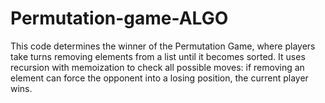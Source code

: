 # Permutation-game-ALGO

This code determines the winner of the Permutation Game, where players take turns removing elements from a list until it becomes sorted. It uses recursion with memoization to check all possible moves: if removing an element can force the opponent into a losing position, the current player wins.
